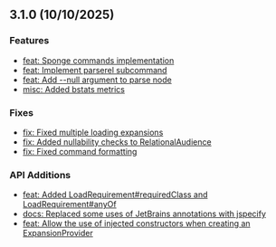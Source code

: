 <!-- 
MiniPlaceholders Changelog
-->

## 3.1.0 (10/10/2025)

### Features

- [feat: Sponge commands implementation](https://github.com/MiniPlaceholders/MiniPlaceholders/commit/7633ada70ed62571b707cbf709fbb5c027c44f46)
- [feat: Implement parserel subcommand](https://github.com/MiniPlaceholders/MiniPlaceholders/commit/ea725a81210911a8779545781b56a647d6b84cf3)
- [feat: Add --null argument to parse node](https://github.com/MiniPlaceholders/MiniPlaceholders/commit/3cdb7de9f2e675f494c84df693142a817535fe9a)
- [misc: Added bstats metrics](https://github.com/MiniPlaceholders/MiniPlaceholders/commit/f648dd8f836d5f2911eaf0bc53f6769ed2a0fdcc)

### Fixes

- [fix: Fixed multiple loading expansions](https://github.com/MiniPlaceholders/MiniPlaceholders/commit/f67690f41347031a32d4acd7bb4bb493b42bb4f9)
- [fix: Added nullability checks to RelationalAudience](https://github.com/MiniPlaceholders/MiniPlaceholders/commit/8aec3e592ff6774737602a3a3a6187ddb577a681)
- [fix: Fixed command formatting](https://github.com/MiniPlaceholders/MiniPlaceholders/commit/de7d14d55d6aeff8dbaf1706dd06bb6812b54390)


### API Additions

- [feat: Added LoadRequirement#requiredClass and LoadRequirement#anyOf](https://github.com/MiniPlaceholders/MiniPlaceholders/commit/31ee16e41234cabf992736f81eda5bbbdc09d954)
- [docs: Replaced some uses of JetBrains annotations with jspecify](https://github.com/MiniPlaceholders/MiniPlaceholders/commit/0f48a4baed91ec5d0fe285649822f189e69a5b57)
- [feat: Allow the use of injected constructors when creating an ExpansionProvider](https://github.com/MiniPlaceholders/MiniPlaceholders/commit/bf995b71030064a174532d38282407ab6baa7170)

